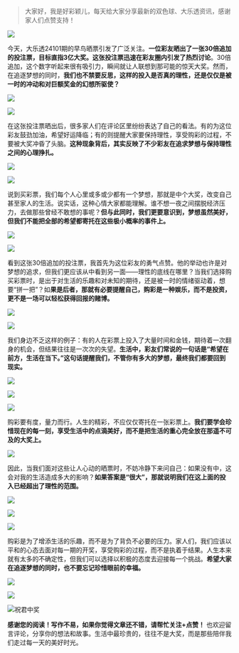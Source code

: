 > 大家好，我是好彩颖儿，每天给大家分享最新的双色球、大乐透资讯，感谢家人们点赞支持！

![](https://cdn.jsdelivr.net/gh/wangwenjie1314/PicCDN/2024-7-12/1720763627240-image.png)


今天，大乐透24101期的早鸟晒票引发了广泛关注。**一位彩友晒出了一张30倍追加的投注票，目标直指3亿大奖。这张投注票迅速在彩友圈内引发了热烈讨论**。30倍追加，这个数字听起来很有吸引力，瞬间就让人联想到那可能的惊天大奖。然而，在追逐梦想的同时，**我们也不禁要反思，这样的投入是否真的理性，还是仅仅是被一时的冲动和对巨额奖金的幻想所驱使？**



![](https://cdn.jsdelivr.net/gh/wangwenjie1314/PicCDN/2024-8-30/1724997711974-image.png)


![](https://cdn.jsdelivr.net/gh/wangwenjie1314/PicCDN/2024-8-30/1724998231548-image.png)




在这张投注票晒出后，很多家人们在评论区里纷纷表达了自己的看法。有的为这位彩友鼓劲加油，希望好运降临；有的则提醒大家要保持理性，享受购彩的过程，不要被大奖冲昏了头脑。**这种现象背后，其实反映了不少彩友在追求梦想与保持理性之间的心理挣扎。**


![](https://cdn.jsdelivr.net/gh/wangwenjie1314/PicCDN/2024-8-30/1724997887500-image.png)


![](https://cdn.jsdelivr.net/gh/wangwenjie1314/PicCDN/2024-8-30/1724997896106-image.png)





说到买彩票，我们每个人心里或多或少都有一个梦想，那就是中个大奖，改变自己甚至家人的生活。说实话，这种心情大家都能理解。谁不想一夜之间摆脱经济压力，去做那些曾经不敢想的事呢？**但与此同时，我们更要意识到，梦想虽然美好，但我们不能把全部的希望都寄托在这些极小概率的事件上。**


![](https://cdn.jsdelivr.net/gh/wangwenjie1314/PicCDN/2024-8-30/1724997912736-image.png)


![](https://cdn.jsdelivr.net/gh/wangwenjie1314/PicCDN/2024-8-30/1724997935381-image.png)




看到这张30倍追加的投注票，我首先为这位彩友的勇气点赞。他的举动也许是对梦想的追求，但我们更应该从中看到另一面——理性的底线在哪里？当我们选择购买彩票时，是出于对生活的乐趣和对未知的期待，还是被一时的情绪驱动着，想要“拼一把”？如**果是后者，那就有必要提醒自己，购彩是一种娱乐，而不是投资，更不是一场可以轻松获得回报的赌博。**


![](https://cdn.jsdelivr.net/gh/wangwenjie1314/PicCDN/2024-8-30/1724997946516-image.png)


![](https://cdn.jsdelivr.net/gh/wangwenjie1314/PicCDN/2024-8-30/1724997990070-image.png)



我们身边不乏这样的例子：有的人在彩票上投入了大量时间和金钱，期待着一次翻身的机会，但结果往往是一次次的失望。**生活中，彩友们常说的一句话是“希望在前方，生活在当下。”这句话提醒我们，不管你有多大的梦想，最终我们都要回到现实。**


![](https://cdn.jsdelivr.net/gh/wangwenjie1314/PicCDN/2024-8-30/1724998212794-image.png)


![](https://cdn.jsdelivr.net/gh/wangwenjie1314/PicCDN/2024-8-30/1724996641544-image.png)




![](https://cdn.jsdelivr.net/gh/wangwenjie1314/PicCDN/2024-8-30/1724996648839-image.png)




购彩要有度，量力而行。人生的精彩，不应仅仅寄托在一张彩票上。**我们要学会珍惜现在的每一刻，享受生活中的点滴美好，而不是把生活的重心完全放在那遥不可及的大奖上。**




![](https://cdn.jsdelivr.net/gh/wangwenjie1314/PicCDN/2024-8-30/1724996737122-image.png)

因此，当我们面对这些让人心动的晒票时，不妨冷静下来问自己：如果没有中，这会对我的生活造成多大的影响？**如果答案是“很大”，那就说明我们在这上面的投入已经超出了理性的范围。**

![](https://cdn.jsdelivr.net/gh/wangwenjie1314/PicCDN/2024-8-30/1724996656675-image.png)

![](https://cdn.jsdelivr.net/gh/wangwenjie1314/PicCDN/2024-8-30/1724996694348-image.png)




![](https://cdn.jsdelivr.net/gh/wangwenjie1314/PicCDN/2024-8-30/1724998262099-image.png)


购彩是为了增添生活的乐趣，而不是为了背负不必要的压力。家人们，我们应该以平和的心态去面对每一期的开奖，享受购彩的过程，而不是执着于结果。人生本来就有太多的不确定性，但我们可以选择以积极的态度去迎接每一个挑战。**希望大家在追逐梦想的同时，也不要忘记珍惜眼前的幸福。**


![](https://cdn.jsdelivr.net/gh/wangwenjie1314/PicCDN/2024-8-30/1724996729674-image.png)

![](https://cdn.jsdelivr.net/gh/wangwenjie1314/PicCDN/2024-8-30/1724996745079-image.png)

![祝君中奖](https://cdn.jsdelivr.net/gh/wangwenjie1314/PicCDN/2024-8-9/1723191043101-image.png)



**感谢您的阅读！写作不易，如果你觉得文章还不错，请帮忙关注+点赞！** 也欢迎留言评论，分享你的想法和故事。生活中最珍贵的，往往不是大奖，而是那些陪伴我们走过每一天的美好时光。